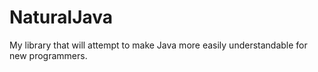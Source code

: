# NaturalJava
My library that will attempt to make Java more easily understandable for new programmers.
